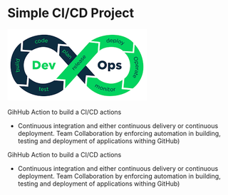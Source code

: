 # Simple CI/CD Project


![devOps](devOps.png)




GihHub Action to build a CI/CD actions
* Continuous integration and either continuous delivery or continuous deployment. Team Collaboration by enforcing automation in building, testing and deployment of applications withing GitHub)




GihHub Action to build a CI/CD actions
* Continuous integration and either continuous delivery or continuous deployment. Team Collaboration by enforcing automation in building, testing and deployment of applications withing GitHub)

